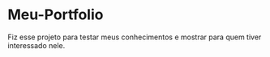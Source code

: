 # Meu-Portfolio
Fiz esse projeto para testar meus conhecimentos e mostrar para quem tiver interessado nele.
